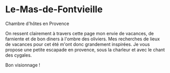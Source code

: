 # Le-Mas-de-Fontvieille
Chambre d'hôtes en Provence 

On ressent clairement à travers cette page mon envie de vacances, de farniente et de bon diners à l'ombre des oliviers. Mes recherches de lieux de vacances pour cet été m'ont donc grandement inspirées. Je vous propose une petite escapade en provence, sous la charleur et avec le chant des cygales.

Bon visionnage !
